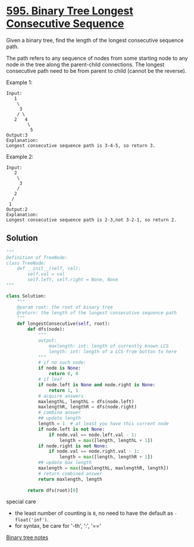 # [595. Binary Tree Longest Consecutive Sequence](https://www.lintcode.com/problem/binary-tree-longest-consecutive-sequence/description)
Given a binary tree, find the length of the longest consecutive sequence path.

The path refers to any sequence of nodes from some starting node to any node in the tree along the parent-child connections. The longest consecutive path need to be from parent to child (cannot be the reverse).

Example 1:
```
Input:
   1
    \
     3
    / \
   2   4
        \
         5
Output:3
Explanation:
Longest consecutive sequence path is 3-4-5, so return 3.
```
Example 2:
```
Input:
   2
    \
     3
    / 
   2    
  / 
 1
Output:2
Explanation:
Longest consecutive sequence path is 2-3,not 3-2-1, so return 2.
```
## Solution

```python
"""
Definition of TreeNode:
class TreeNode:
    def __init__(self, val):
        self.val = val
        self.left, self.right = None, None
"""

class Solution:
    """
    @param root: the root of binary tree
    @return: the length of the longest consecutive sequence path
    """
    def longestConsecutive(self, root):
        def dfs(node):
            """
            output:
                maxlength: int: length of currently known LCS
                length: int: length of a LCS from botton to here
            """
            # if no such node:
            if node is None:
                return 0, 0
            # if leaf
            if node.left is None and node.right is None:
                return 1, 1
            # acquire answers
            maxlengthL, lengthL = dfs(node.left)
            maxlengthR, lengthR = dfs(node.right)
            # combine answer
            ## update length
            length = 1  # at least you have this current node
            if node.left is not None:
                if node.val == node.left.val - 1:
                    length = max([length, lengthL + 1])
            if node.right is not None:
                if node.val == node.right.val - 1:
                    length = max([length, lengthR + 1])
            ## update max length
            maxlength = max([maxlengthL, maxlengthR, length])
            # return combined answer
            return maxlength, length
        
        return dfs(root)[0]
```
special care
- the least number of counting is ```0```, no need to have the default as ```-float('inf')```.
- for syntax, be care for '-th', ':', '=='

[Binary tree notes](readme.md#Binary-Tree)